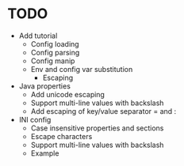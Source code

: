 # TODO

- Add tutorial
  - Config loading
  - Config parsing
  - Config manip
  - Env and config var substitution
    - Escaping
- Java properties
  - Add unicode escaping
  - Support multi-line values with backslash
  - Add escaping of key/value separator = and :
- INI config
  - Case insensitive properties and sections
  - Escape characters
  - Support multi-line values with backslash
  - Example
